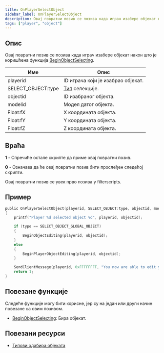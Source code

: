 ```yaml
---
title: OnPlayerSelectObject
sidebar_label: OnPlayerSelectObject
description: Овај повратни позив се позива када играч изабере објекат након што је коришћена функција BeginObjectSelecting.
tags: ["player", "object"]
---
```


## Опис

Овај повратни позив се позива када играч изабере објекат након што је коришћена функција [BeginObjectSelecting](../functions/BeginObjectSelecting).

| Име                | Опис                                                    |
|--------------------|---------------------------------------------------------|
| playerid           | ID играча који је изабрао објекат.                      |
| SELECT_OBJECT:type | [Тип](../resources/selectobjecttypes) селекције.        |
| objectid           | ID изабраног објекта.                                   |
| modelid            | Модел датог објекта.                                    |
| Float:fX           | X координата објекта.                                   |
| Float:fY           | Y координата објекта.                                   |
| Float:fZ           | Z координата објекта.                                   |

## Враћа

**1** - Спречиће остале скрипте да приме овај повратни позив.

**0** - Означава да ће овај повратни позив бити прослеђен следећој скрипти.

Овај повратни позив се увек прво позива у filterscripts.

## Пример

```c
public OnPlayerSelectObject(playerid, SELECT_OBJECT:type, objectid, modelid, Float:fX, Float:fY, Float:fZ)
{
    printf("Player %d selected object %d", playerid, objectid);

    if (type == SELECT_OBJECT_GLOBAL_OBJECT)
    {
        BeginObjectEditing(playerid, objectid);
    }
    else
    {
        BeginPlayerObjectEditing(playerid, objectid);
    }

    SendClientMessage(playerid, 0xFFFFFFFF, "You now are able to edit your object!");
    return 1;
}
```

## Повезане функције

Следеће функције могу бити корисне, јер су на један или други начин повезане са овим позивом.

- [BeginObjectSelecting](../functions/BeginObjectSelecting): Бира објекат.

## Повезани ресурси

- [Типови одабира објеката](../resources/selectobjecttypes)
